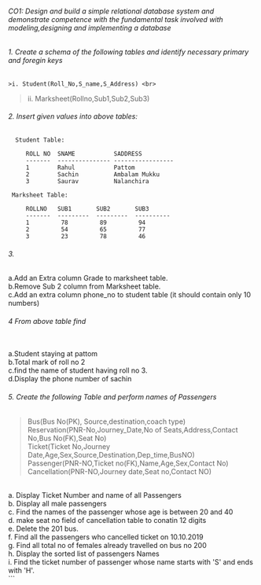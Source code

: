 ###### CO1: Design and build a simple relational database system and demonstrate competence with the fundamental task involved with modeling,designing and implementing a database

###### 1. Create a schema of the following tables and identify necessary primary and foregin keys <br>
    >i. Student(Roll_No,S_name,S_Address) <br>
   >ii. Marksheet(Rollno,Sub1,Sub2,Sub3) <br>

###### 2. Insert given values into above tables:
      
      Student Table:
      
         ROLL NO  SNAME           SADDRESS             
         -------  --------------- -----------------
         1        Rahul           Pattom
         2        Sachin          Ambalam Mukku
         3        Saurav          Nalanchira

     Marksheet Table:
    
         ROLLNO   SUB1       SUB2       SUB3
         -------  ---------  ---------  ----------
         1         78         89         94
         2         54         65         77
         3         23         78         46

###### 3. <br>
   a.Add an Extra column Grade to marksheet table. <br>
   b.Remove Sub 2 column from Marksheet table. <br>
   c.Add an extra column phone_no to student table (it should contain only 10 numbers) <br>

###### 4 From above table find <br>
  <br>
  a.Student staying at pattom <br>
  b.Total mark of roll no 2 <br>
  c.find the name of student having roll no 3. <br>
  d.Display the phone number of sachin <br>
         
###### 5. Create the following Table and perform names of Passengers <br>
 
   >Bus(Bus No(PK), Source,destination,coach type) <br>
   >Reservation(PNR-No,Journey_Date,No of Seats,Address,Contact No,Bus No(FK),Seat No) <br>
   Ticket(Ticket No,Journey Date,Age,Sex,Source,Destination,Dep_time,BusNO) <br>
   Passenger(PNR-NO,Ticket no(FK),Name,Age,Sex,Contact No) <br>
   Cancellation(PNR-NO,Journey date,Seat no,Contact NO) 
<br>
 a. Display Ticket Number and name of all Passengers <br>
 b. Display all male passengers <br>
 c. Find the names of the passenger whose age is between 20 and 40 <br>
 d. make seat no field of cancellation table to conatin 12 digits <br>
 e. Delete the 201 bus. <br>
 f. Find all the passengers who cancelled ticket on 10.10.2019 <br>
 g. Find all total no of females already travelled on bus no 200 <br>
 h. Display the sorted list of passengers Names <br>
 i. Find the ticket number of passenger whose name starts with 'S' and ends with 'H'. <br>```


  
